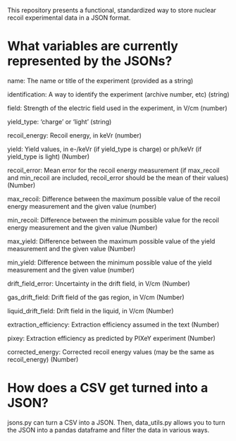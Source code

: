 This repository presents a functional, standardized way to store nuclear recoil experimental data in a JSON format.

# What variables are currently represented by the JSONs?

name: The name or title of the experiment	(provided as a string)

identification:	A way to identify the experiment (archive number, etc)	(string)

field:	Strength of the electric field used in the experiment, in V/cm	(number)

yield_type:	‘charge’ or ‘light’	(string)

recoil_energy:	Recoil energy, in keVr	(number)

yield:	Yield values, in e-/keVr (if yield_type is charge) or ph/keVr (if yield_type is light)	(Number)

recoil_error:	Mean error for the recoil energy measurement (if max_recoil and min_recoil are included, recoil_error should be the mean of their values)	(Number)

max_recoil:	Difference between the maximum possible value of the recoil energy measurement and the given value (number)

min_recoil:	Difference between the minimum possible value for the recoil energy measurement and the given value	(Number)

max_yield:	Difference between the maximum possible value of the yield measurement and the given value	(Number)

min_yield:	Difference between the minimum possible value of the yield measurement and the given value	(number)

drift_field_error:	Uncertainty in the drift field, in V/cm	(Number)

gas_drift_field:	Drift field of the gas region, in V/cm (Number)

liquid_drift_field:	Drift field in the liquid, in V/cm	(Number)

extraction_efficiency:	Extraction efficiency assumed in the text	(Number)

pixey:	Extraction efficiency as predicted by PIXeY experiment	(Number)

corrected_energy:	Corrected recoil energy values (may be the same as recoil_energy)	(Number)

# How does a CSV get turned into a JSON?
jsons.py can turn a CSV into a JSON. Then, data_utils.py allows you to turn the JSON into a pandas dataframe and filter the data in various ways.
